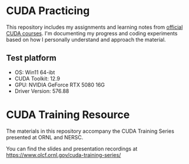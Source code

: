 # CUDA Practicing
This repository includes my assignments and learning notes from [official CUDA courses](https://www.bilibili.com/video/BV1JJ4m1P7xW?spm_id_from=333.788.videopod.sections&vd_source=ca03fd0852ffb82b5114d0f50bd7e5ad). I'm documenting my progress and coding experiments based on how I personally understand and approach the material.

## Test platform
- OS: Win11 64-ibt
- CUDA Toolkit: 12.9
- GPU: NVIDIA GeForce RTX 5080 16G
- Driver Version: 576.88

# CUDA Training Resource
The materials in this repository accompany the CUDA Training Series presented at ORNL and NERSC.

You can find the slides and presentation recordings at https://www.olcf.ornl.gov/cuda-training-series/
